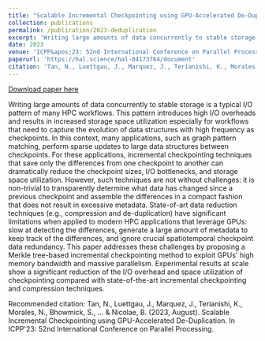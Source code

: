 ```yaml
---
title: "Scalable Incremental Checkpointing using GPU-Accelerated De-Duplication"
collection: publications
permalink: /publication/2023-deduplication
excerpt: 'Writing large amounts of data concurrently to stable storage is a typical I/O pattern of many HPC workflows. This pattern introduces high I/O overheads and results in increased storage space utilization especially for workflows that need to capture the evolution of data structures with high frequency as checkpoints. In this context, many applications, such as graph pattern matching, perform sparse updates to large data structures between checkpoints. For these applications, incremental checkpointing techniques that save only the differences from one checkpoint to another can dramatically reduce the checkpoint sizes, I/O bottlenecks, and storage space utilization. However, such techniques are not without challenges: it is non-trivial to transparently determine what data has changed since a previous checkpoint and assemble the differences in a compact fashion that does not result in excessive metadata. State-of-art data reduction techniques (e.g., compression and de-duplication) have significant limitations when applied to modern HPC applications that leverage GPUs: slow at detecting the differences, generate a large amount of metadata to keep track of the differences, and ignore crucial spatiotemporal checkpoint data redundancy. This paper addresses these challenges by proposing a Merkle tree-based incremental checkpointing method to exploit GPUs&apos; high memory bandwidth and massive parallelism. Experimental results at scale show a significant reduction of the I/O overhead and space utilization of checkpointing compared with state-of-the-art incremental checkpointing and compression techniques.'
date: 2023
venue: 'ICPP&apos;23: 52nd International Conference on Parallel Processing'
paperurl: 'https://hal.science/hal-04173764/document'
citation: 'Tan, N., Luettgau, J., Marquez, J., Terianishi, K., Morales, N., Bhowmick, S., ... &amp; Nicolae, B. (2023, August). Scalable Incremental Checkpointing using GPU-Accelerated De-Duplication. In ICPP&apos;23: 52nd International Conference on Parallel Processing.'
---
```


<a href='https://hal.science/hal-04173764/document'>Download paper here</a>

Writing large amounts of data concurrently to stable storage is a typical I/O pattern of many HPC workflows. This pattern introduces high I/O overheads and results in increased storage space utilization especially for workflows that need to capture the evolution of data structures with high frequency as checkpoints. In this context, many applications, such as graph pattern matching, perform sparse updates to large data structures between checkpoints. For these applications, incremental checkpointing techniques that save only the differences from one checkpoint to another can dramatically reduce the checkpoint sizes, I/O bottlenecks, and storage space utilization. However, such techniques are not without challenges: it is non-trivial to transparently determine what data has changed since a previous checkpoint and assemble the differences in a compact fashion that does not result in excessive metadata. State-of-art data reduction techniques (e.g., compression and de-duplication) have significant limitations when applied to modern HPC applications that leverage GPUs: slow at detecting the differences, generate a large amount of metadata to keep track of the differences, and ignore crucial spatiotemporal checkpoint data redundancy. This paper addresses these challenges by proposing a Merkle tree-based incremental checkpointing method to exploit GPUs&apos; high memory bandwidth and massive parallelism. Experimental results at scale show a significant reduction of the I/O overhead and space utilization of checkpointing compared with state-of-the-art incremental checkpointing and compression techniques.

Recommended citation: Tan, N., Luettgau, J., Marquez, J., Terianishi, K., Morales, N., Bhowmick, S., ... & Nicolae, B. (2023, August). Scalable Incremental Checkpointing using GPU-Accelerated De-Duplication. In ICPP'23: 52nd International Conference on Parallel Processing.